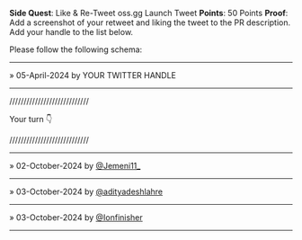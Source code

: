 **Side Quest**: Like & Re-Tweet oss.gg Launch Tweet
**Points**: 50 Points
**Proof**: Add a screenshot of your retweet and liking the tweet to the PR description. Add your handle to the list below.

Please follow the following schema:

---

» 05-April-2024 by YOUR TWITTER HANDLE

---

////////////////////////////

Your turn 👇

////////////////////////////

---

» 02-October-2024 by [@Jemeni11\_](https://x.com/Jemeni11_)

---

» 03-October-2024 by [@adityadeshlahre](https://x.com/adityadeshlahre/)

---

» 03-October-2024 by [@Ionfinisher](https://x.com/ion_finisher/)

---
